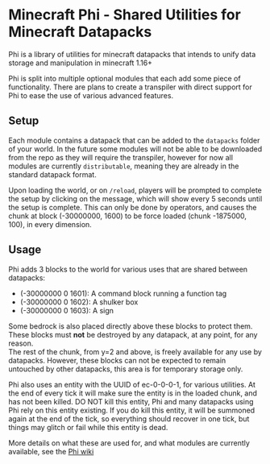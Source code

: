 # Minecraft Phi - Shared Utilities for Minecraft Datapacks
Phi is a library of utilities for minecraft datapacks that intends to unify data storage and manipulation in minecraft 1.16+

Phi is split into multiple optional modules that each add some piece of functionality.
There are plans to create a transpiler with direct support for Phi to ease the use of various advanced features.

## Setup
Each module contains a datapack that can be added to the `datapacks` folder of your world. In the future some modules will not be able to be downloaded from the repo as they will require the transpiler, however for now all modules are currently `distributable`, meaning they are already in the standard datapack format.

Upon loading the world, or on `/reload`, players will be prompted to complete the setup by clicking on the message, which will show every 5 seconds until the setup is complete. This can only be done by operators, and causes the chunk at block (-30000000, 1600) to be force loaded (chunk -1875000, 100), in every dimension.

## Usage
Phi adds 3 blocks to the world for various uses that are shared between datapacks:
- (-30000000 0 1601): A command block running a function tag
- (-30000000 0 1602): A shulker box
- (-30000000 0 1603): A sign

Some bedrock is also placed directly above these blocks to protect them.  
These blocks must **not** be destroyed by any datapack, at any point, for any reason.  
The rest of the chunk, from y=2 and above, is freely available for any use by datapacks. However, these blocks can not be expected to remain untouched by other datapacks, this area is for temporary storage only.

Phi also uses an entity with the UUID of ec-0-0-0-1, for various utilities. At the end of every tick it will make sure the entity is in the loaded chunk, and has not been killed. DO NOT kill this entity, Phi and many datapacks using Phi rely on this entity existing. If you do kill this entity, it will be summoned again at the end of the tick, so everything should recover in one tick, but things may glitch or fail while this entity is dead.

More details on what these are used for, and what modules are currently available, see the [Phi wiki](https://github.com/MinecraftPhi/MinecraftPhi-modules/wiki)